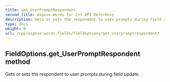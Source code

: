 ```yaml
---
title: get_UserPromptRespondent
second_title: Aspose.Words for C++ API Reference
description: Gets or sets the respondent to user prompts during field update. 
type: docs
weight: 0
url: /cpp/aspose.words.fields/fieldoptions/get_userpromptrespondent/
---
```

## FieldOptions.get_UserPromptRespondent method


Gets or sets the respondent to user prompts during field update.

